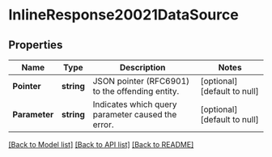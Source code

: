 # InlineResponse20021DataSource

## Properties
Name | Type | Description | Notes
------------ | ------------- | ------------- | -------------
**Pointer** | **string** | JSON pointer (RFC6901) to the offending entity. | [optional] [default to null]
**Parameter** | **string** | Indicates which query parameter caused the error. | [optional] [default to null]

[[Back to Model list]](../README.md#documentation-for-models) [[Back to API list]](../README.md#documentation-for-api-endpoints) [[Back to README]](../README.md)

